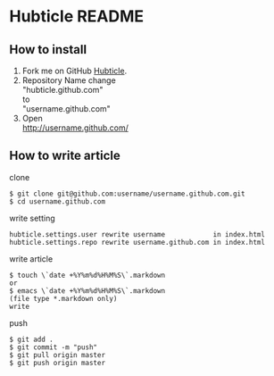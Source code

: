 # Hubticle README

## How to install
1. Fork me on GitHub <a href="https://github.com/hubticle/hubticle.github.com/fork_select">Hubticle</a>.  
2. Repository Name change  
    "hubticle.github.com"  
    to  
    "username.github.com"  
3. Open  
    http://username.github.com/  

## How to write article
clone  
  
    $ git clone git@github.com:username/username.github.com.git
    $ cd username.github.com

write setting  
  
    hubticle.settings.user rewrite username            in index.html
    hubticle.settings.repo rewrite username.github.com in index.html

write article  
  
    $ touch \`date +%Y%m%d%H%M%S\`.markdown
    or
    $ emacs \`date +%Y%m%d%H%M%S\`.markdown
    (file type *.markdown only)
    write

push  
  
    $ git add .
    $ git commit -m "push"
    $ git pull origin master
    $ git push origin master
